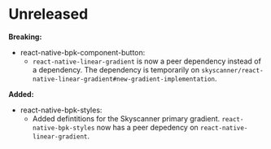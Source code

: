 # Unreleased

**Breaking:**

- react-native-bpk-component-button:
  - `react-native-linear-gradient` is now a peer dependency instead of a dependency. The dependency is temporarily on `skyscanner/react-native-linear-gradient#new-gradient-implementation`.

**Added:**

- react-native-bpk-styles:
  - Added defintitions for the Skyscanner primary gradient. `react-native-bpk-styles` now has a peer depedency on `react-native-linear-gradient`.

